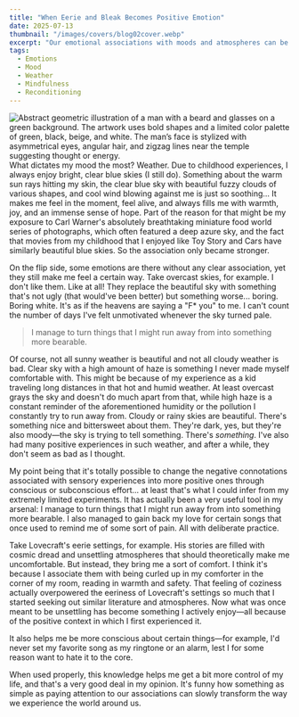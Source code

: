 ```yaml
---
title: "When Eerie and Bleak Becomes Positive Emotion"
date: 2025-07-13
thumbnail: "/images/covers/blog02cover.webp"
excerpt: "Our emotional associations with moods and atmospheres can be transformed through positive experiences."
tags:
  - Emotions
  - Mood
  - Weather
  - Mindfulness
  - Reconditioning
---
```


![Abstract geometric illustration of a man with a beard and glasses on a green background. The artwork uses bold shapes and a limited color palette of green, black, beige, and white. The man’s face is stylized with asymmetrical eyes, angular hair, and zigzag lines near the temple suggesting thought or energy.](/images/covers/blog02cover.webp)
What dictates my mood the most? Weather. Due to childhood experiences, I always enjoy bright, clear blue skies (I still do). Something about the warm sun rays hitting my skin, the clear blue sky with beautiful fuzzy clouds of various shapes, and cool wind blowing against me is just so soothing... It makes me feel in the moment, feel alive, and always fills me with warmth, joy, and an immense sense of hope. Part of the reason for that might be my exposure to Carl Warner's absolutely breathtaking miniature food world series of photographs, which often featured a deep azure sky, and the fact that movies from my childhood that I enjoyed like Toy Story and Cars have similarly beautiful blue skies. So the association only became stronger.

On the flip side, some emotions are there without any clear association, yet they still make me feel a certain way. Take overcast skies, for example. I don't like them. Like at all! They replace the beautiful sky with something that's not ugly (that would've been better) but something worse... boring. Boring white. It's as if the heavens are saying a "F* you" to me. I can't count the number of days I've felt unmotivated whenever the sky turned pale.

<blockquote class="pullquote">
I manage to turn things that I might run away from into something more bearable.
</blockquote>

Of course, not all sunny weather is beautiful and not all cloudy weather is bad. Clear sky with a high amount of haze is something I never made myself comfortable with. This might be because of my experience as a kid traveling long distances in that hot and humid weather. At least overcast grays the sky and doesn't do much apart from that, while high haze is a constant reminder of the aforementioned humidity or the pollution I constantly try to run away from. Cloudy or rainy skies are beautiful. There's something nice and bittersweet about them. They're dark, yes, but they're also moody—the sky is trying to tell something. There's *something*. I've also had many positive experiences in such weather, and after a while, they don't seem as bad as I thought.

My point being that it's totally possible to change the negative connotations associated with sensory experiences into more positive ones through conscious or subconscious effort... at least that's what I could infer from my extremely limited experiments. It has actually been a very useful tool in my arsenal: I manage to turn things that I might run away from into something more bearable. I also managed to gain back my love for certain songs that once used to remind me of some sort of pain. All with deliberate practice.

Take Lovecraft's eerie settings, for example. His stories are filled with cosmic dread and unsettling atmospheres that should theoretically make me uncomfortable. But instead, they bring me a sort of comfort. I think it's because I associate them with being curled up in my comforter in the corner of my room, reading in warmth and safety. That feeling of coziness actually overpowered the eeriness of Lovecraft's settings so much that I started seeking out similar literature and atmospheres. Now what was once meant to be unsettling has become something I actively enjoy—all because of the positive context in which I first experienced it.

It also helps me be more conscious about certain things—for example, I'd never set my favorite song as my ringtone or an alarm, lest I for some reason want to hate it to the core.

When used properly, this knowledge helps me get a bit more control of my life, and that's a very good deal in my opinion. It's funny how something as simple as paying attention to our associations can slowly transform the way we experience the world around us.